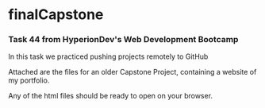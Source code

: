 # finalCapstone

### Task 44 from HyperionDev's Web Development Bootcamp

In this task we practiced pushing projects remotely to GitHub

Attached are the files for an older Capstone Project, containing a website of my portfolio.

Any of the html files should be ready to open on your browser.


